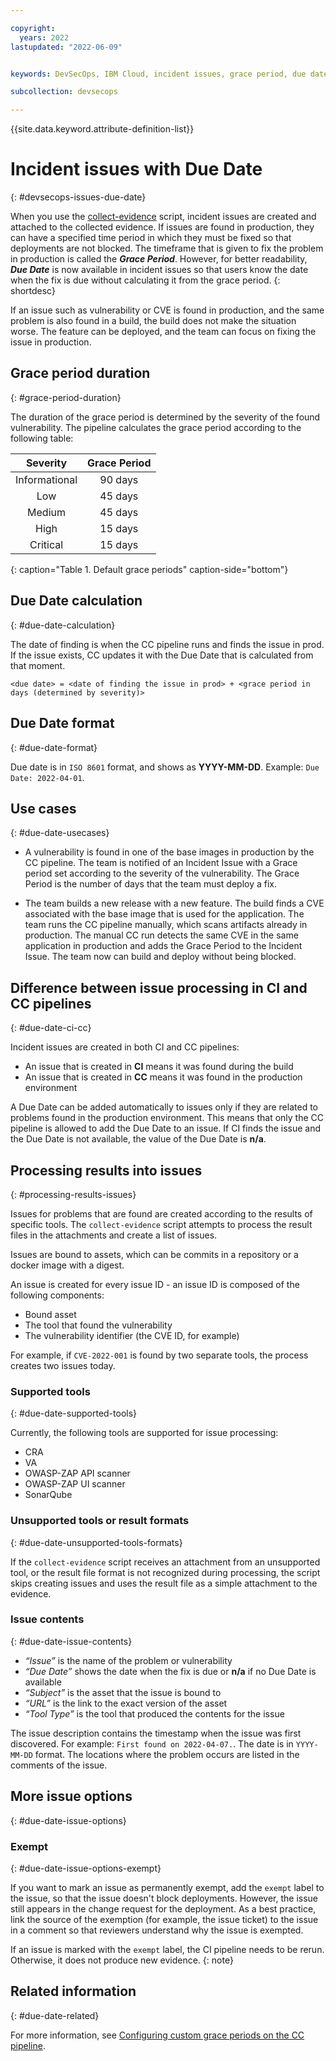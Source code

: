 ```yaml
---

copyright:
  years: 2022
lastupdated: "2022-06-09"


keywords: DevSecOps, IBM Cloud, incident issues, grace period, due date

subcollection: devsecops

---
```


{{site.data.keyword.attribute-definition-list}}

# Incident issues with Due Date
{: #devsecops-issues-due-date}

When you use the [collect-evidence](/docs/devsecops?topic=devsecops-devsecops-collect-evidence) script, incident issues are created and attached to the collected evidence. If issues are found in production, they can have a specified time period in which they must be fixed so that deployments are not blocked. The timeframe that is given to fix the problem in production is called the _**Grace Period**_. However, for better readability, _**Due Date**_ is now available in incident issues so that users know the date when the fix is due without calculating it from the grace period.
{: shortdesc}

If an issue such as vulnerability or CVE is found in production, and the same problem is also found in a build, the build does not make the situation worse. The feature can be deployed, and the team can focus on fixing the issue in production.

## Grace period duration
{: #grace-period-duration}

The duration of the grace period is determined by the severity of the found vulnerability. The pipeline calculates the grace period according to the following table:

| Severity      | Grace Period |
| :-----------: | :----------: |
| Informational | 90 days      |
| Low           | 45 days      |
| Medium        | 45 days      |
| High          | 15 days      |
| Critical      | 15 days      |
{: caption="Table 1. Default grace periods" caption-side="bottom"}

## Due Date calculation
{: #due-date-calculation}

The date of finding is when the CC pipeline runs and finds the issue in prod. If the issue exists, CC updates it with the Due Date that is calculated from that moment.

```text
<due date> = <date of finding the issue in prod> + <grace period in days (determined by severity)>
```

## Due Date format
{: #due-date-format}

Due date is in `ISO 8601` format, and shows as **YYYY-MM-DD**. Example: `Due Date: 2022-04-01`.

## Use cases
{: #due-date-usecases}

* A vulnerability is found in one of the base images in production by the CC pipeline. The team is notified of an Incident Issue with a Grace period set according to the severity of the vulnerability. The Grace Period is the number of days that the team must deploy a fix.

* The team builds a new release with a new feature. The build finds a CVE associated with the base image that is used for the application. The team runs the CC pipeline manually, which scans artifacts already in production. The manual CC run detects the same CVE in the same application in production and adds the Grace Period to the Incident Issue. The team now can build and deploy without being blocked.

## Difference between issue processing in CI and CC pipelines
{: #due-date-ci-cc}

Incident issues are created in both CI and CC pipelines:

* An issue that is created in **CI** means it was found during the build
* An issue that is created in **CC** means it was found in the production environment

A Due Date can be added automatically to issues only if they are related to problems found in the production environment. This means that only the CC pipeline is allowed to add the Due Date to an issue. If CI finds the issue and the Due Date is not available, the value of the Due Date is **n/a**.

## Processing results into issues
{: #processing-results-issues}

Issues for problems that are found are created according to the results of specific tools. The `collect-evidence` script attempts to process the result files in the attachments and create a list of issues.

Issues are bound to assets, which can be commits in a repository or a docker image with a digest.

An issue is created for every issue ID - an issue ID is composed of the following components:

- Bound asset
- The tool that found the vulnerability
- The vulnerability identifier (the CVE ID, for example)

For example, if `CVE-2022-001` is found by two separate tools, the process creates two issues today.

### Supported tools
{: #due-date-supported-tools}

Currently, the following tools are supported for issue processing:

* CRA
* VA
* OWASP-ZAP API scanner
* OWASP-ZAP UI scanner
* SonarQube

### Unsupported tools or result formats
{: #due-date-unsupported-tools-formats}

If the `collect-evidence` script receives an attachment from an unsupported tool, or the result file format is not recognized during processing, the script skips creating issues and uses the result file as a simple attachment to the evidence.

### Issue contents
{: #due-date-issue-contents}

- _“Issue”_ is the name of the problem or vulnerability
- _“Due Date”_ shows the date when the fix is due or **n/a** if no Due Date is available
- _“Subject”_ is the asset that the issue is bound to
- _“URL”_ is the link to the exact version of the asset
- _“Tool Type”_ is the tool that produced the contents for the issue

The issue description contains the timestamp when the issue was first discovered. For example: `First found on 2022-04-07.`. The date is in `YYYY-MM-DD` format. The locations where the problem occurs are listed in the comments of the issue.

## More issue options
{: #due-date-issue-options}

### Exempt
{: #due-date-issue-options-exempt}

If you want to mark an issue as permanently exempt, add the `exempt` label to the issue, so that the issue doesn't block deployments. However, the issue still appears in the change request for the deployment. As a best practice, link the source of the exemption (for example, the issue ticket) to the issue in a comment so that reviewers understand why the issue is exempted.

If an issue is marked with the `exempt` label, the CI pipeline needs to be rerun. Otherwise, it does not produce new evidence.
{: note}

## Related information
{: #due-date-related}

For more information, see [Configuring custom grace periods on the CC pipeline](/docs/devsecops?topic=devsecops-configure-custom-grace-period).
